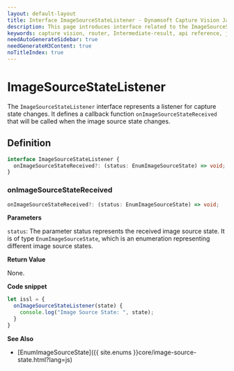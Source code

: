 ```yaml
---
layout: default-layout
title: Interface ImageSourceStateListener - Dynamsoft Capture Vision JavaScript Edition API
description: This page introduces interface related to the ImageSourceStateListener of Dynamsoft Capture Vision JavaScript Edition.
keywords: capture vision, router, Intermediate-result, api reference, javascript, js
needAutoGenerateSidebar: true
needGenerateH3Content: true
noTitleIndex: true
---
```


# ImageSourceStateListener

The `ImageSourceStateListener` interface represents a listener for capture state changes. It defines a callback function `onImageSourceStateReceived` that will be called when the image source state changes.

## Definition

```typescript
interface ImageSourceStateListener {
  onImageSourceStateReceived?: (status: EnumImageSourceState) => void;
}
```

### onImageSourceStateReceived

```typescript
onImageSourceStateReceived?: (status: EnumImageSourceState) => void;
```

**Parameters**

`status`: The parameter status represents the received image source state. It is of type `EnumImageSourceState`, which is an enumeration representing different image source states.

**Return Value**

None.

**Code snippet**

```javascript
let issl = {
  onImageSourceStateListener(state) {
    console.log("Image Source State: ", state);
  }
}
```

**See Also**

* [EnumImageSourceState]({{ site.enums }}core/image-source-state.html?lang=js)
